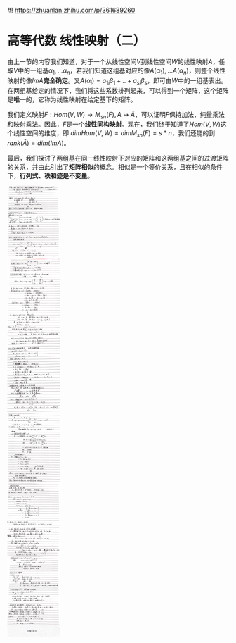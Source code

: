 #! https://zhuanlan.zhihu.com/p/361689260
# 高等代数 线性映射（二）

由上一节的内容我们知道，对于一个从线性空间$V$到线性空间$W$的线性映射$A$，任取$V$中的一组基$\alpha_1,...\alpha_n$，若我们知道这组基对应的像$A(\alpha_1),...A(\alpha_n)$，则整个线性映射的像$ImA$**完全确定**。又$A(\alpha_i) = a_{1i}\beta_1 + .. + a_{si}\beta_s$，即可由$W$中的一组基表出。在两组基给定的情况下，我们将这些系数排列起来，可以得到一个矩阵，这个矩阵是**唯一**的，它称为线性映射在给定基下的矩阵。

我们定义映射$F:Hom(V,W) \to M_{sn}(F), A \mapsto \hat{A}$，可以证明$F$保持加法，纯量乘法和映射乘法。因此，$F$是一个**线性同构映射**。现在，我们终于知道了$Hom(V,W)$这个线性空间的维度，即 $dimHom(V,W) = dimM_{sn}(F)= s*n$，我们还能的到$rank(\hat{A}) = dim(ImA)$。

最后，我们探讨了两组基在同一线性映射下对应的矩阵和这两组基之间的过渡矩阵的关系，并由此引出了**矩阵相似**的概念。相似是一个等价关系，且在相似的条件下，**行列式、秩和迹是不变量**。

![笔记](figures/yingshe2.png)